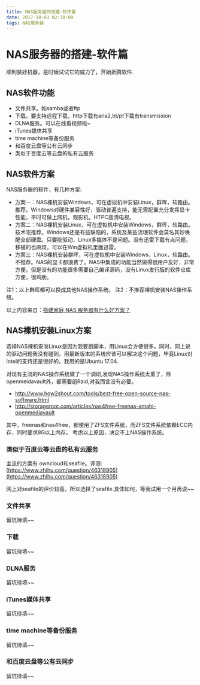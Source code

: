 ```yaml
---
title: NAS服务器的搭建-软件篇
date: 2017-10-03 02:38:09
tags: NAS服务器
---
```

# NAS服务器的搭建-软件篇
顺利装好机器，是时候试试它的威力了，开始折腾软件.

## NAS软件功能
* 文件共享。如samba或者ftp
* 下载。要支持远程下载，http下载有aria2,bt/pt下载有transmission
* DLNA服务。可以在线看视频啦~
* iTunes媒体共享
* time machine等备份服务
* 和百度云盘等公有云同步
* 类似于百度云等云盘的私有云服务

## NAS软件方案
NAS服务器的软件，有几种方案:

* 方案一：NAS裸机安装Windows，可在虚拟机中安装Linux，群晖，软路由。推荐。Windows对硬件兼容性好，驱动普遍支持，能无需配置充分发挥显卡性能，平时可做上网机，观影机，HTPC高清电视。
* 方案二：NAS裸机安装Linux，可在虚拟机中安装Windows，群晖，软路由。技术宅推荐。Windows还是有些缺陷的，系统及某些流氓软件会莫名其妙唤醒全部硬盘。只要能驱动，Linux多媒体不是问题。没有迅雷下载有点问题，移植的也麻烦，可以在Win虚拟机里面迅雷。
* 方案三：NAS裸机安装群晖，可在虚拟机中安装Windows，Linux，软路由。不推荐。NAS的显卡都浪费了。NAS中集成的功能当然做得很用户友好，非常方便。但是没有的功能很多需要自己编译源码，没有Linux发行版的软件仓库方便，很鸡肋。

注1：以上群晖都可以换成其他NAS操作系统。
注2：不推荐裸机安装NAS操作系统。

以上内容来自：[搭建家庭 NAS 服务器有什么好方案？](https://www.zhihu.com/question/21359049)

## NAS裸机安装Linux方案
选择NAS裸机安准Linux是因为我要跑脚本，用Linux会方便很多。同时，网上说的驱动问题我没有碰到，用最新版本的系统应该可以解决这个问题，毕竟Linux对Intel的支持还是很好的。我用的是Ubuntu 17.04.

对现有主流的NAS操作系统做了一个调研,发现NAS操作系统太重了，除openmeidavault外，都需要组Raid,对我而言没有必要。

* http://www.how2shout.com/tools/best-free-open-source-nas-software.html
* http://storageroot.com/articles/nas4free-freenas-amahi-openmediavault

其中，freenas和nas4free，都使用了ZFS文件系统，而ZFS文件系统依赖ECC内存，同时要求8G以上内存。
考虑以上原因，决定不上NAS操作系统。

### 类似于百度云等云盘的私有云服务
主流的方案有 owncloud和seafile。评测:
[https://www.zhihu.com/question/46318905](https://www.zhihu.com/question/46318905)

网上对seafile的评价较高，所以选择了seafile.具体如何，等我试用一个月再说~~

### 文件共享
留坑待填~~

### 下载
留坑待填~~

### DLNA服务
留坑待填~~

### iTunes媒体共享
留坑待填~~

### time machine等备份服务
留坑待填~~

### 和百度云盘等公有云同步
留坑待填~~




